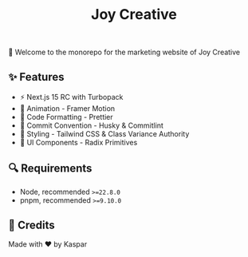 <p align="center">
  <a href="https://joycreative.io" target="_blank" rel="noopener noreferrer">
    <img alt="" src="https://github.com/user-attachments/assets/8fc10d87-774c-4290-84aa-7efedcbf5422"/>
  </a>
</p>

<h1 align="center">Joy Creative</h1>
<p align="center">
  <img alt="" src="https://img.shields.io/badge/Next.js-000000.svg?style=for-the-badge&logo=Next.js&labelColor=000">
  <img alt="" src="https://img.shields.io/github/languages/top/kasparnau/joycreative.io?style=for-the-badge&labelColor=000">
  <img alt="" src="https://img.shields.io/github/license/kasparnau/joycreative.io?style=for-the-badge&labelColor=000">
</p>

👋 Welcome to the monorepo for the marketing website of Joy Creative

## ✨ Features

- ⚡️ Next.js 15 RC with Turbopack
- 🍿 Animation - Framer Motion
- 💄 Code Formatting - Prettier
- 🔨 Commit Convention - Husky & Commitlint
- 🎨 Styling - Tailwind CSS & Class Variance Authority
- 🌈 UI Components - Radix Primitives

## 🔍 Requirements

- Node, recommended `>=22.8.0`
- pnpm, recommended `>=9.10.0`

## 🤖 Credits

Made with ❤️ by Kaspar
